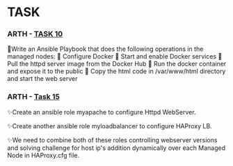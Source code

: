# TASK


### ARTH - [TASK 10](https://github.com/DEALTALFA/TASK/tree/main/Task10)


🔰Write an Ansible Playbook that does the
following operations in the managed nodes:
🔹 Configure Docker
🔹 Start and enable Docker services
🔹 Pull the httpd server image from the Docker Hub
🔹 Run the docker container and expose it to the public
🔹 Copy the html code in /var/www/html directory
and start the web server


### ARTH - [Task 15](https://github.com/DEALTALFA/TASK/tree/main/Task15)

✨Create an ansible role myapache to configure Httpd WebServer.

✨Create another ansible role myloadbalancer to configure HAProxy LB.

✨We need to combine both of these roles controlling webserver versions  and solving challenge for host ip's  addition  dynamically over  each Managed Node  in  HAProxy.cfg file.



